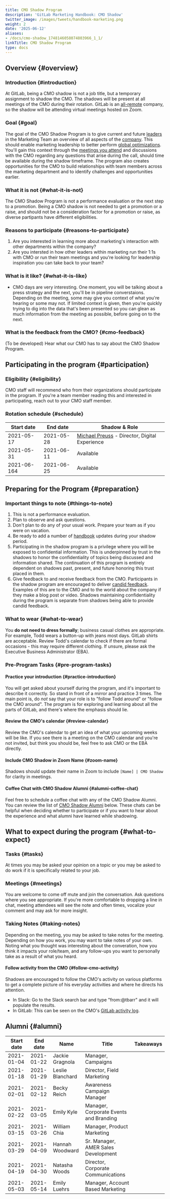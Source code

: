 ```yaml
---
title: CMO Shadow Program
description: 'GitLab Marketing Handbook: CMO Shadow'
twitter_image: /images/tweets/handbook-marketing.png
weight: 2
date: '2025-06-12'
aliases:
- /docs/cmo-shadow_1748146058074803966_1_1/
linkTitle: CMO Shadow Program
type: docs
---
```


## Overview {#overview}

### Introduction {#introduction}

At GitLab, being a CMO shadow is not a job title, but a temporary assignment to shadow the CMO.
The shadows will be present at all meetings of the CMO during their rotation.
GitLab is an [all-remote](/handbook/company/culture/all-remote/) company, so the shadow will be attending virtual meetings hosted on Zoom.

### Goal {#goal}

The goal of the CMO Shadow Program is to give current and future [leaders](/handbook/company/structure/) in the Marketing Team an overview of all aspects of the [company](/handbook/company/).
This should enable marketing leadership to better perform [global optimizations](/handbook/values/#efficiency-for-the-right-group).
You'll gain this context through the [meetings you attend](#meetings) and discussions with the CMO regarding any questions that arise during the call, should time be available during the shadow timeframe.
The program also creates opportunities for the CMO to build relationships with team members across the marketing department and to identify challenges and opportunities earlier.

### What it is not {#what-it-is-not}

The CMO Shadow Program is not a performance evaluation or the next step to a promotion. Being a CMO shadow is not needed to get a promotion or a raise, and should not be a consideration factor for a promotion or raise, as diverse partipants have different eligibilities.

### Reasons to participate {#reasons-to-participate}

1. Are you interested in learning more about marketing's interaction with other departments within the company?
1. Are you intersted in how other leaders within marketing run their 1:1s with CMO or run their team meetings and you're looking for leadership inspiration you can take back to your team?

### What is it like? {#what-it-is-like}

- CMO days are very interesting. One moment, you will be talking about a press strategy and the next, you'll be in pipeline converstaions. Depending on the meeting, some may give you context of what you're hearing or some may not. If limited context is given, then you're quickly trying to dig into the data that's been presented so you can glean as much information from the meeting as possible, before going on to the next.

### What is the feedback from the CMO? {#cmo-feedback}

(To be developed) Hear what our CMO has to say about the CMO Shadow Program.

## Participating in the program {#participation}

### Eligibility {#eligibility}

CMO staff will recommend who from their organizations should participate in the program. If you're a team member reading this and interested in participating, reach out to your CMO staff member.

### Rotation schedule {#schedule}

| Start date | End date | Shadow & Role |
| ---------- | -------- | ------- |
| 2021-05-17 | 2021-05-28 | [Michael Preuss](https://gitlab.com/mpreuss22) - Director, Digital Experience |
| 2021-05-31 | 2021-06-11 | Available |
| 2021-06-164 | 2021-06-25 | Available |

## Preparing for the Program {#preparation}

### Important things to note {#things-to-note}

1. This is not a performance evaluation.
1. Plan to observe and ask questions.
1. Don't plan to do any of your usual work. Prepare your team as if you were on vacation.
1. Be ready to add a number of [handbook](/handbook/about/handbook-usage/) updates during your shadow period.
1. Participating in the shadow program is a privilege where you will be exposed to confidential information. This is underpinned by trust in the shadows to honor the confidentiality of topics being discussed and information shared. The continuation of this program is entirely dependent on shadows past, present, and future honoring this trust placed in them.
1. Give feedback to and receive feedback from the CMO. Participants in the shadow program are encouraged to deliver [candid feedback](/handbook/people-group/guidance-on-feedback/#giving-feedback). Examples of this are to the CMO and to the world about the company if they make a blog post or video. Shadows maintaining confidentiality during the program is separate from shadows being able to provide candid feedback.

### What to wear {#what-to-wear}

You **do not need to dress formally**; business casual clothes are appropriate. For example, Todd wears a button-up with jeans most days. GitLab shirts are acceptable. Review Todd's calendar to check if there are formal occasions - this may require different clothing. If unsure, please ask the Executive Business Administrator (EBA).

### Pre-Program Tasks {#pre-program-tasks}

#### Practice your introduction {#practice-introduction}

You will get asked about yourself during the program, and it's important to describe it correctly. So stand in front of a mirror and practice 3 times. The main point is, do *not* say that your role is to "follow Todd around" or "follow the CMO around". The program is for exploring and learning about all the parts of GitLab, and there's where the emphasis should lie.

#### Review the CMO's calendar {#review-calendar}

Review the CMO's calendar to get an idea of what your upcoming weeks will be like. If you see there is a meeting on the CMO calendar and you're not invited, but think you should be, feel free to ask CMO or the EBA directly.

#### Include CMO Shadow in Zoom Name {#zoom-name}

Shadows should update their name in Zoom to include `[Name] | CMO Shadow` for clarity in meetings.

#### Coffee Chat with CMO Shadow Alumni {#alumni-coffee-chat}

Feel free to schedule a coffee chat with any of the CMO Shadow Alumni. You can review the list of [CMO Shadow Alumni](/handbook/marketing/cmo-shadow/#alumni) below. These chats can be helpful when deciding whether to participate or if you want to hear about the experience and what alumni have learned while shadowing.

## What to expect during the program {#what-to-expect}

### Tasks {#tasks}

At times you may be asked your opinion on a topic or you may be asked to do work if it is specifically related to your job.

### Meetings {#meetings}

You are welcome to come off mute and join the conversation. Ask questions where you see appropriate. If you're more comfortable to dropping a line in chat, meeting attendees will see the note and often times, vocalize your comment and may ask for more insight.

### Taking Notes {#taking-notes}

Depending on the meeting, you may be asked to take notes for the meeting. Depending on how you work, you may want to take notes of your own. Noting what you thought was interesting about the converation, how you think it impacts your role/team, and any follow-ups you want to personally take as a result of what you heard.

#### Follow activity from the CMO {#follow-cmo-activity}

Shadows are encouraged to follow the CMO's activity on various platforms to get a complete picture of his everyday activities and where he directs his attention.

- In Slack: Go to the Slack search bar and type "from:@tbarr" and it will populate the results.
- In GitLab: This can be seen on the CMO's [GitLab activity log](https://gitlab.com/users/tbarr/activity).

## Alumni {#alumni}

<!-- Do we want this? -->

| Start date | End date | Name | Title | Takeaways |
| ---------- | -------- | ---- | ----- | --------- |
| 2021-01-04 | 2021-01-22 | Jackie Gragnola | Manager, Campaigns | |
| 2021-01-18 | 2021-01-29 | Leslie Blanchard | Director, Field Marketing | |
| 2021-02-01 | 2021-02-12 | Becky Reich | Awareness Campaign Manager | |
| 2021-02-22 | 2021-03-05 | Emily Kyle | Manager, Corporate Events and Branding | |
| 2021-03-15 | 2021-03-26 | William Chia | Manager, Product Marketing | |
| 2021-03-29 | 2021-04-09 | Hannah Woodward | Sr. Manager, AMER Sales Development | |
| 2021-04-19 | 2021-04-30 | Natasha Woods | Director, Corporate Communications | |
| 2021-05-03 | 2021-05-14 | Emily Luehrs | Manager, Account Based Marketing | |
